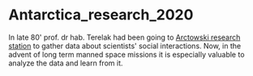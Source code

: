 # Antarctica_research_2020

In late 80' prof. dr hab. Terelak had been going to [Arctowski research station](https://en.wikipedia.org/wiki/Henryk_Arctowski_Polish_Antarctic_Station) to gather data about scientists' social interactions. Now, in the advent of long term manned space missions it is especially valuable to analyze the data and learn from it.